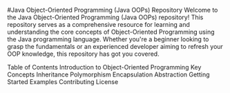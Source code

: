 #Java Object-Oriented Programming (Java OOPs) Repository
Welcome to the Java Object-Oriented Programming (Java OOPs) repository! This repository serves as a comprehensive resource for learning and understanding the core concepts of Object-Oriented Programming using the Java programming language. Whether you're a beginner looking to grasp the fundamentals or an experienced developer aiming to refresh your OOP knowledge, this repository has got you covered.

Table of Contents
Introduction to Object-Oriented Programming
Key Concepts
Inheritance
Polymorphism
Encapsulation
Abstraction
Getting Started
Examples
Contributing
License
